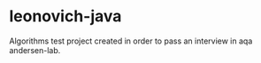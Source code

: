 # leonovich-java
Algorithms test project created in order to pass an interview in aqa andersen-lab.

